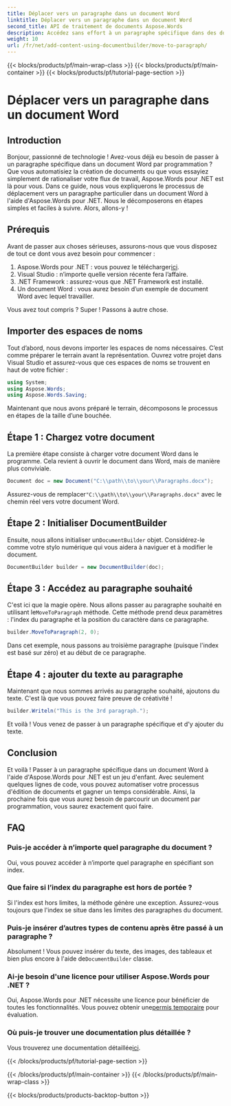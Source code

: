 ```yaml
---
title: Déplacer vers un paragraphe dans un document Word
linktitle: Déplacer vers un paragraphe dans un document Word
second_title: API de traitement de documents Aspose.Words
description: Accédez sans effort à un paragraphe spécifique dans des documents Word à l'aide d'Aspose.Words pour .NET grâce à ce guide complet. Idéal pour les développeurs qui cherchent à rationaliser leurs flux de travail documentaires.
weight: 10
url: /fr/net/add-content-using-documentbuilder/move-to-paragraph/
---
```


{{< blocks/products/pf/main-wrap-class >}}
{{< blocks/products/pf/main-container >}}
{{< blocks/products/pf/tutorial-page-section >}}

# Déplacer vers un paragraphe dans un document Word

## Introduction

Bonjour, passionné de technologie ! Avez-vous déjà eu besoin de passer à un paragraphe spécifique dans un document Word par programmation ? Que vous automatisiez la création de documents ou que vous essayiez simplement de rationaliser votre flux de travail, Aspose.Words pour .NET est là pour vous. Dans ce guide, nous vous expliquerons le processus de déplacement vers un paragraphe particulier dans un document Word à l'aide d'Aspose.Words pour .NET. Nous le décomposerons en étapes simples et faciles à suivre. Alors, allons-y !

## Prérequis

Avant de passer aux choses sérieuses, assurons-nous que vous disposez de tout ce dont vous avez besoin pour commencer :

1.  Aspose.Words pour .NET : vous pouvez le télécharger[ici](https://releases.aspose.com/words/net/).
2. Visual Studio : n’importe quelle version récente fera l’affaire.
3. .NET Framework : assurez-vous que .NET Framework est installé.
4. Un document Word : vous aurez besoin d’un exemple de document Word avec lequel travailler.

Vous avez tout compris ? Super ! Passons à autre chose.

## Importer des espaces de noms

Tout d’abord, nous devons importer les espaces de noms nécessaires. C’est comme préparer le terrain avant la représentation. Ouvrez votre projet dans Visual Studio et assurez-vous que ces espaces de noms se trouvent en haut de votre fichier :

```csharp
using System;
using Aspose.Words;
using Aspose.Words.Saving;
```

Maintenant que nous avons préparé le terrain, décomposons le processus en étapes de la taille d’une bouchée.

## Étape 1 : Chargez votre document

La première étape consiste à charger votre document Word dans le programme. Cela revient à ouvrir le document dans Word, mais de manière plus conviviale.

```csharp
Document doc = new Document("C:\\path\\to\\your\\Paragraphs.docx");
```

 Assurez-vous de remplacer`"C:\\path\\to\\your\\Paragraphs.docx"` avec le chemin réel vers votre document Word.

## Étape 2 : Initialiser DocumentBuilder

 Ensuite, nous allons initialiser un`DocumentBuilder` objet. Considérez-le comme votre stylo numérique qui vous aidera à naviguer et à modifier le document.

```csharp
DocumentBuilder builder = new DocumentBuilder(doc);
```

## Étape 3 : Accédez au paragraphe souhaité

 C'est ici que la magie opère. Nous allons passer au paragraphe souhaité en utilisant le`MoveToParagraph` méthode. Cette méthode prend deux paramètres : l'index du paragraphe et la position du caractère dans ce paragraphe.

```csharp
builder.MoveToParagraph(2, 0);
```

Dans cet exemple, nous passons au troisième paragraphe (puisque l'index est basé sur zéro) et au début de ce paragraphe.

## Étape 4 : ajouter du texte au paragraphe

Maintenant que nous sommes arrivés au paragraphe souhaité, ajoutons du texte. C'est là que vous pouvez faire preuve de créativité !

```csharp
builder.Writeln("This is the 3rd paragraph.");
```

Et voilà ! Vous venez de passer à un paragraphe spécifique et d'y ajouter du texte.

## Conclusion

Et voilà ! Passer à un paragraphe spécifique dans un document Word à l'aide d'Aspose.Words pour .NET est un jeu d'enfant. Avec seulement quelques lignes de code, vous pouvez automatiser votre processus d'édition de documents et gagner un temps considérable. Ainsi, la prochaine fois que vous aurez besoin de parcourir un document par programmation, vous saurez exactement quoi faire.

## FAQ

### Puis-je accéder à n’importe quel paragraphe du document ?
Oui, vous pouvez accéder à n’importe quel paragraphe en spécifiant son index.

### Que faire si l’index du paragraphe est hors de portée ?
Si l'index est hors limites, la méthode génère une exception. Assurez-vous toujours que l'index se situe dans les limites des paragraphes du document.

### Puis-je insérer d’autres types de contenu après être passé à un paragraphe ?
 Absolument ! Vous pouvez insérer du texte, des images, des tableaux et bien plus encore à l'aide de`DocumentBuilder` classe.

### Ai-je besoin d'une licence pour utiliser Aspose.Words pour .NET ?
 Oui, Aspose.Words pour .NET nécessite une licence pour bénéficier de toutes les fonctionnalités. Vous pouvez obtenir une[permis temporaire](https://purchase.aspose.com/temporary-license/) pour évaluation.

### Où puis-je trouver une documentation plus détaillée ?
 Vous trouverez une documentation détaillée[ici](https://reference.aspose.com/words/net/).

{{< /blocks/products/pf/tutorial-page-section >}}

{{< /blocks/products/pf/main-container >}}
{{< /blocks/products/pf/main-wrap-class >}}

{{< blocks/products/products-backtop-button >}}
